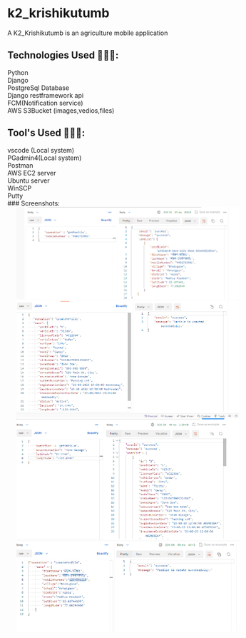 # k2_krishikutumb

<P>A K2_Krishikutumb is an agriculture mobile application </P>

<h2>Technologies Used 👨🏽‍💻:</h2>
Python<br>
Django<br>
PostgreSql Database<br>
Django restframework api<br>
FCM(Notification service)<br>
AWS S3Bucket (images,vedios,files)<br>

<h2>Tool's Used 👨🏽‍💻:</h2>
vscode (Local system)<br>
PGadmin4(Local system)<br>
Postman<br>
AWS EC2 server<br>
Ubuntu server<br>
WinSCP <br>
Putty <br>
### Screenshots:

<div>
  <img src="Screenshot/Screenshot (1).png" width="500" hspace="20">
  <img src="Screenshot/Screenshot (2).png" width="500" hspace="20">
  <img src="Screenshot/Screenshot (3).png" width="500" hspace="20">
  <img src="Screenshot/Screenshot.png" width="500" hspace="20">
</div>
